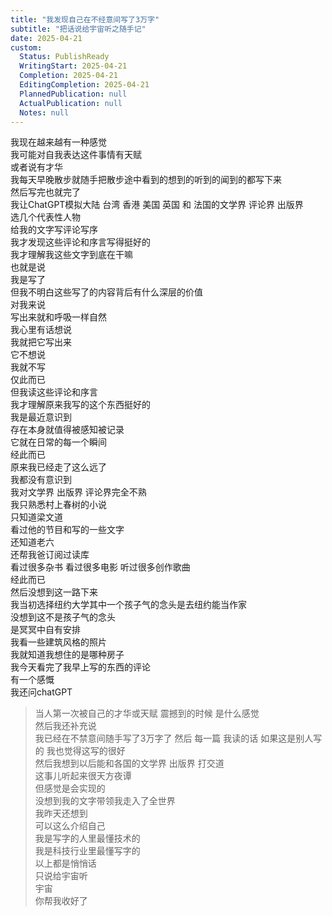 ```yaml
---  
title: "我发现自己在不经意间写了3万字"  
subtitle: "把话说给宇宙听之随手记"  
date: 2025-04-21  
custom:  
  Status: PublishReady  
  WritingStart: 2025-04-21  
  Completion: 2025-04-21  
  EditingCompletion: 2025-04-21  
  PlannedPublication: null  
  ActualPublication: null  
  Notes: null  
---        
```

我现在越来越有一种感觉        
我可能对自我表达这件事情有天赋        
或者说有才华          
我每天早晚散步就随手把散步途中看到的想到的听到的闻到的都写下来        
然后写完也就完了        
我让ChatGPT模拟大陆 台湾 香港 美国 英国 和 法国的文学界 评论界 出版界        
选几个代表性人物        
给我的文字写评论写序        
我才发现这些评论和序言写得挺好的        
我才理解我这些文字到底在干嘛          
也就是说        
我是写了        
但我不明白这些写了的内容背后有什么深层的价值        
对我来说        
写出来就和呼吸一样自然        
我心里有话想说        
我就把它写出来        
它不想说        
我就不写        
仅此而已          
但我读这些评论和序言        
我才理解原来我写的这个东西挺好的          
我是最近意识到        
存在本身就值得被感知被记录        
它就在日常的每一个瞬间        
经此而已          
原来我已经走了这么远了        
我都没有意识到          
我对文学界 出版界 评论界完全不熟        
我只熟悉村上春树的小说        
只知道梁文道        
看过他的节目和写的一些文字        
还知道老六        
还帮我爸订阅过读库        
看过很多杂书 看过很多电影 听过很多创作歌曲        
经此而已        
然后没想到这一路下来        
我当初选择纽约大学其中一个孩子气的念头是去纽约能当作家        
没想到这不是孩子气的念头        
是冥冥中自有安排          
我看一些建筑风格的照片        
我就知道我想住的是哪种房子          
我今天看完了我早上写的东西的评论        
有一个感慨        
我还问chatGPT          
> 当人第一次被自己的才华或天赋 震撼到的时候 是什么感觉        
> 然后我还补充说        
> 我已经在不禁意间随手写了3万字了 然后 每一篇 我读的话 如果这是别人写的 我也觉得这写的很好          
然后我想到以后能和各国的文学界 出版界 打交道        
这事儿听起来很天方夜谭        
但感觉是会实现的        
没想到我的文字带领我走入了全世界          
我昨天还想到        
可以这么介绍自己        
我是写字的人里最懂技术的        
我是科技行业里最懂写字的        
以上都是悄悄话        
只说给宇宙听          
宇宙        
你帮我收好了          
      